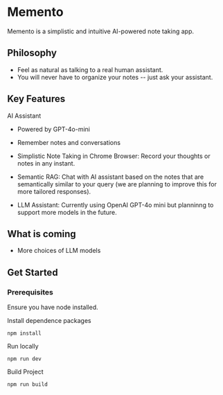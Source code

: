 # Memento

Memento is a simplistic and intuitive AI-powered note taking app.

## Philosophy

- Feel as natural as talking to a real human assistant.
- You will never have to organize your notes -- just ask your assistant.

## Key Features

AI Assistant
- Powered by GPT-4o-mini
- Remember notes and conversations

- Simplistic Note Taking in Chrome Browser: Record your thoughts or notes in any instant.
- Semantic RAG: Chat with AI assistant based on the notes that are semantically similar to your query (we are planning to improve this for more tailored responses).
- LLM Assistant: Currently using OpenAI GPT-4o mini but planninng to support more models in the future.

## What is coming

- More choices of LLM models


## Get Started

### Prerequisites 

Ensure you have node installed.

Install dependence packages

`npm install`

Run locally

`npm run dev`

Build Project

`npm run build`